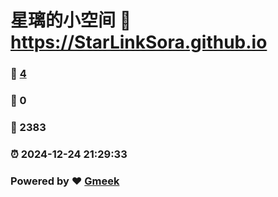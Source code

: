 # 星璃的小空间 :link: https://StarLinkSora.github.io 
### :page_facing_up: [4](https://StarLinkSora.github.io/tag.html) 
### :speech_balloon: 0 
### :hibiscus: 2383 
### :alarm_clock: 2024-12-24 21:29:33 
### Powered by :heart: [Gmeek](https://github.com/Meekdai/Gmeek)
